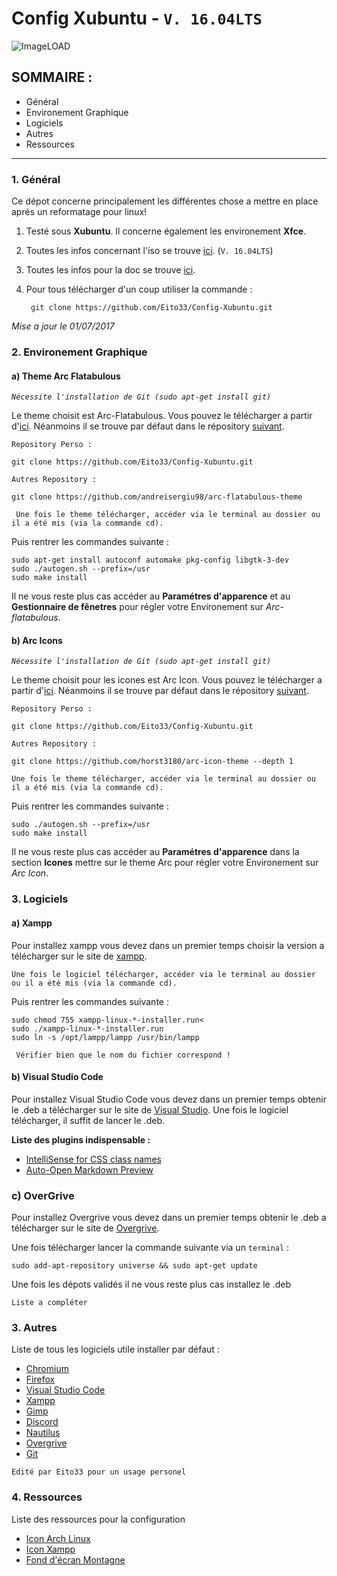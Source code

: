 # Config Xubuntu - `V. 16.04LTS`
![ImageLOAD](http://i.imgur.com/MWCP9Jv.png)

## SOMMAIRE : 

* Général
* Environement Graphique
* Logiciels
* Autres
* Ressources


------------------------------


### 1. Général

Ce dépot concerne principalement les différentes chose a mettre en place aprés un reformatage pour linux!

1. Testé sous **Xubuntu**. Il concerne également les environement **Xfce**.
2. Toutes les infos concernant l'iso se trouve [ici](http://xubuntu.fr/). (`V. 16.04LTS`)
3. Toutes les infos pour la doc se trouve [ici](https://doc.ubuntu-fr.org/).
4. Pour tous télécharger d'un coup utiliser la commande :

        git clone https://github.com/Eito33/Config-Xubuntu.git


*Mise a jour le 01/07/2017* 

### 2. Environement Graphique

#### a) Theme Arc Flatabulous
*` Nécessite l'installation de Git (sudo apt-get install git) `*

Le theme choisit est Arc-Flatabulous. Vous pouvez le télécharger a partir d'[ici](https://github.com/Eito33/Config-Xubuntu/tree/master/arc-flatabulous).
Néanmoins il se trouve par défaut dans le répository [suivant](https://github.com/andreisergiu98/arc-flatabulous-theme).

`Repository Perso :`

    git clone https://github.com/Eito33/Config-Xubuntu.git
  
 `Autres Repository :`

    git clone https://github.com/andreisergiu98/arc-flatabulous-theme
 
 
` Une fois le theme télécharger, accéder via le terminal au dossier ou il a été mis (via la commande cd).`

Puis rentrer les commandes suivante :

    sudo apt-get install autoconf automake pkg-config libgtk-3-dev
    sudo ./autogen.sh --prefix=/usr
    sudo make install

Il ne vous reste plus cas accéder au **Paramétres d'apparence** et au **Gestionnaire de fênetres** pour régler votre Environement sur *Arc-flatabulous*.


#### b) Arc Icons
*` Nécessite l'installation de Git (sudo apt-get install git) `*

Le theme choisit pour les icones est Arc Icon. Vous pouvez le télécharger a partir d'[ici](https://github.com/Eito33/Config-Xubuntu/tree/master/arc-icon).
Néanmoins il se trouve par défaut dans le répository [suivant](https://github.com/horst3180/arc-icon-theme).

`Repository Perso :`

    git clone https://github.com/Eito33/Config-Xubuntu.git
  
 `Autres Repository :`

    git clone https://github.com/horst3180/arc-icon-theme --depth 1
 
 
`Une fois le theme télécharger, accéder via le terminal au dossier ou il a été mis (via la commande cd).`

Puis rentrer les commandes suivante :

    sudo ./autogen.sh --prefix=/usr
    sudo make install

Il ne vous reste plus cas accéder au **Paramétres d'apparence** dans la section **Icones** mettre sur le theme Arc pour régler votre Environement sur *Arc Icon*.


### 3. Logiciels

#### a) Xampp

Pour installez xampp vous devez dans un premier temps choisir la version a télécharger sur le site de [xampp](https://www.apachefriends.org/fr/download.html).

`Une fois le logiciel télécharger, accéder via le terminal au dossier ou il a été mis (via la commande cd).`

Puis rentrer les commandes suivante : 

    sudo chmod 755 xampp-linux-*-installer.run<
    sudo ./xampp-linux-*-installer.run
    sudo ln -s /opt/lampp/lampp /usr/bin/lampp

` Vérifier bien que le nom du fichier correspond !`


#### b) Visual Studio Code

Pour installez Visual Studio Code vous devez dans un premier temps obtenir le .deb a télécharger sur le site de [Visual Studio](https://code.visualstudio.com/).
Une fois le logiciel télécharger, il suffit de lancer le .deb.

**Liste des plugins indispensable :**
* [IntelliSense for CSS class names](https://marketplace.visualstudio.com/items?itemName=Zignd.html-css-class-completion)
* [Auto-Open Markdown Preview](https://marketplace.visualstudio.com/items?itemName=hnw.vscode-auto-open-markdown-preview)


### c) OverGrive

Pour installez Overgrive vous devez dans un premier temps obtenir le .deb a télécharger sur le site de [Overgrive](https://www.thefanclub.co.za/overgrive).

Une fois télécharger lancer la commande suivante via un `terminal` :

    sudo add-apt-repository universe && sudo apt-get update


Une fois les dépots validés il ne vous reste plus cas installez le .deb


`Liste a compléter`



### 3. Autres

Liste de tous les logiciels utile installer par défaut :

* [Chromium](https://doc.ubuntu-fr.org/chromium-browser)
* [Firefox](https://doc.ubuntu-fr.org/firefox)
* [Visual Studio Code](https://code.visualstudio.com/)
* [Xampp](https://doc.ubuntu-fr.org/xampp)
* [Gimp](https://doc.ubuntu-fr.org/gimp)
* [Discord](https://doc.ubuntu-fr.org/discord)
* [Nautilus](https://doc.ubuntu-fr.org/nautilus)
* [Overgrive](https://doc.ubuntu-fr.org/google_drive)
* [Git](https://doc.ubuntu-fr.org/git)


` Edité par Eito33 pour un usage personel `


### 4. Ressources

Liste des ressources pour la configuration

* [Icon Arch Linux](https://drive.google.com/drive/folders/0B8eas3cznJoBRGxHdVlFeHJUX0E?usp=sharing)
* [Icon Xampp](https://drive.google.com/drive/folders/0B8eas3cznJoBRGxHdVlFeHJUX0E?usp=sharing)
* [Fond d'écran Montagne](https://drive.google.com/drive/folders/0B8eas3cznJoBRGxHdVlFeHJUX0E?usp=sharing)